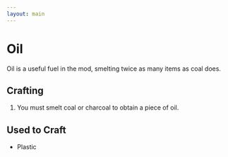 ```yaml
---
layout: main
---
```


# Oil

Oil is a useful fuel in the mod, smelting twice as many items as coal does.

## Crafting

1) You must smelt coal or charcoal to obtain a piece of oil.

## Used to Craft

- Plastic
